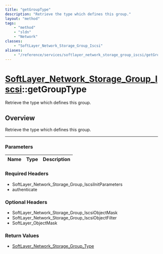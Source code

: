 ```yaml
---
title: "getGroupType"
description: "Retrieve the type which defines this group."
layout: "method"
tags:
    - "method"
    - "sldn"
    - "Network"
classes:
    - "SoftLayer_Network_Storage_Group_Iscsi"
aliases:
    - "/reference/services/softlayer_network_storage_group_iscsi/getGroupType"
---
```

# [SoftLayer_Network_Storage_Group_Iscsi](/reference/services/SoftLayer_Network_Storage_Group_Iscsi)::getGroupType


Retrieve the type which defines this group.


## Overview 
Retrieve the type which defines this group.

-----

### Parameters 
|Name | Type | Description |
| --- | --- | --- |


### Required Headers
* SoftLayer_Network_Storage_Group_IscsiInitParameters
* authenticate


### Optional Headers
* SoftLayer_Network_Storage_Group_IscsiObjectMask
* SoftLayer_Network_Storage_Group_IscsiObjectFilter
* SoftLayer_ObjectMask

### Return Values
* <a href='/reference/datatypes/SoftLayer_Network_Storage_Group_Type'>SoftLayer_Network_Storage_Group_Type </a>





